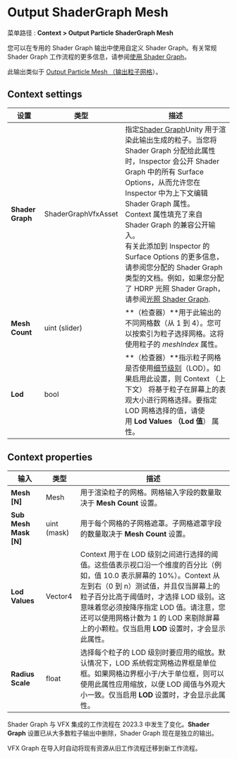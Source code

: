 # Output ShaderGraph Mesh
菜单路径 : **Context > Output Particle ShaderGraph Mesh**

您可以在专用的 Shader Graph 输出中使用自定义 Shader Graph。有关常规 Shader Graph 工作流程的更多信息，请参阅[使用 Shader Graph](https://docs.unity3d.com/Packages/com.unity.visualeffectgraph@17.0/manual/Snippets/sg-working-with.md)。

此输出类似于 [Output Particle Mesh （输出粒子网格](https://docs.unity3d.com/Packages/com.unity.visualeffectgraph@17.0/manual/Context-OutputParticleMesh.html)）。

## [](https://docs.unity3d.com/Packages/com.unity.visualeffectgraph@17.0/manual/Context-OutputShaderGraphMesh.html#context-settings)Context settings

|设置|类型|描述|
|---|---|---|
|**Shader Graph**|ShaderGraphVfxAsset|指定[Shader Graph](https://docs.unity3d.com/Packages/com.unity.shadergraph@latest)Unity 用于渲染此输出生成的粒子。当您将 Shader Graph 分配给此属性时，Inspector 会公开 Shader Graph 中的所有 Surface Options，从而允许您在 Inspector 中为上下文编辑 Shader Graph 属性。  <br>Context 属性填充了来自 Shader Graph 的兼容公开输入。  <br>有关此添加到 Inspector 的 Surface Options 的更多信息，请参阅您分配的 Shader Graph 类型的文档。例如，如果您分配了 HDRP 光照 Shader Graph，请参阅[光照 Shader Graph](https://docs.unity3d.com/Packages/com.unity.render-pipelines.high-definition@latest?subfolder=/manual/master-stack-lit.html).|
|**Mesh Count**|uint (slider)|**（检查器）**用于此输出的不同网格数（从 1 到 4）。您可以按索引为粒子选择网格。这将使用粒子的 _meshIndex_ 属性。|
|**Lod**|bool|**（检查器）**指示粒子网格是否使用[细节级别](https://docs.unity3d.com/Manual/LevelOfDetail.html)（LOD）。如果启用此设置，则 Context （上下文） 将基于粒子在屏幕上的表观大小进行网格选择。要指定 LOD 网格选择的值，请使用 **Lod Values （Lod 值**） 属性。|

## [](https://docs.unity3d.com/Packages/com.unity.visualeffectgraph@17.0/manual/Context-OutputShaderGraphMesh.html#context-properties)Context properties

|**输入**|**类型**|**描述**|
|---|---|---|
|**Mesh [N]**|Mesh|用于渲染粒子的网格。网格输入字段的数量取决于 **Mesh Count** 设置。|
|**Sub Mesh Mask [N]**|uint (mask)|用于每个网格的子网格遮罩。子网格遮罩字段的数量取决于 **Mesh Count** 设置。|
|**Lod Values**|Vector4|Context 用于在 LOD 级别之间进行选择的阈值。这些值表示视口沿一个维度的百分比（例如，值 10.0 表示屏幕的 10%）。Context 从左到右（0 到 n）测试值，并且仅当屏幕上的粒子百分比高于阈值时，才选择 LOD 级别。这意味着您必须按降序指定 LOD 值。请注意，您还可以使用网格计数为 1 的 LOD 来剔除屏幕上的小颗粒。仅当启用 **LOD** 设置时，才会显示此属性。|
|**Radius Scale**|float|选择每个粒子的 LOD 级别时要应用的缩放。默认情况下，LOD 系统假定网格边界框是单位框。如果网格边界框小于/大于单位框，则可以使用此属性应用缩放，以便 LOD 阈值与外观大小一致。仅当启用 **LOD** 设置时，才会显示此属性。|

Shader Graph 与 VFX 集成的工作流程在 2023.3 中发生了变化。**Shader Graph** 设置已从大多数粒子输出中删除，Shader Graph 现在是独立的输出。

VFX Graph 在导入时自动将现有资源从旧工作流程迁移到新工作流程。